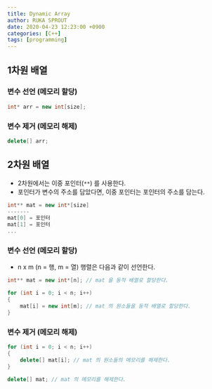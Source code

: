```yaml
---
title: Dynamic Array
author: RUKA SPROUT
date: 2020-04-23 12:23:00 +0900
categories: [C++]
tags: [programming]
---
```


## 1차원 배열

### 변수 선언 (메모리 할당)

```cpp
int* arr = new int[size];
```

### 변수 제거 (메모리 해제)

```cpp
delete[] arr;
```

## 2차원 배열

- 2차원에서는 이중 포인터(`**`) 를 사용한다.
- 포인터가 변수의 주소를 담았다면, 이중 포인터는 포인터의 주소를 담는다.

```cpp
int** mat = new int*[size]
-------
mat[0] = 포인터
mat[1] = 포인터
...
```

### 변수 선언 (메모리 할당)

- n x m (n = 행, m = 열) 행렬은 다음과 같이 선언한다.

```cpp
int** mat = new int*[n]; // mat 을 동적 배열로 할당한다.

for (int i = 0; i < n; i++)
{
    mat[i] = new int[m]; // mat 의 원소들을 동적 배열로 할당한다.
}
```

### 변수 제거 (메모리 해제)

```cpp
for (int i = 0; i < n; i++)
{
    delete[] mat[i]; // mat 의 원소들의 메모리를 해제한다.
}

delete[] mat; // mat 의 메모리를 해제한다.
```
